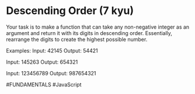 # Descending Order (7 kyu)

Your task is to make a function that can take any non-negative integer as an argument and return it with its digits in descending order. Essentially, rearrange the digits to create the highest possible number.

Examples:
  Input: 42145 Output: 54421

  Input: 145263 Output: 654321

  Input: 123456789 Output: 987654321

#FUNDAMENTALS #JavaScript